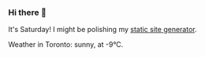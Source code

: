 ### Hi there :wave:

It's Saturday! I might be polishing my [static site generator](https://github.com/bewuethr/pandoc-bash-blog).

Weather in Toronto: sunny, at -9°C.
